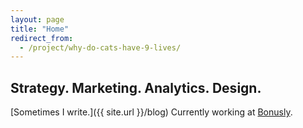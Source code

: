 ```yaml
---
layout: page
title: "Home"
redirect_from:
  - /project/why-do-cats-have-9-lives/
---
```


## Strategy. Marketing. Analytics. Design.

[Sometimes I write.]({{ site.url }}/blog)
Currently working at [Bonusly](https://bonus.ly/).
